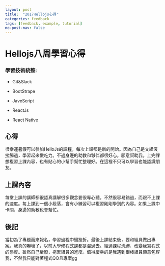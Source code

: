 ```yaml
---
layout: post
title:  "2017Hellojs心得"
categories: feedback
tags: [feedback, example, tutorial]
no-post-nav: false
---
```


# Hellojs八周學習心得

### 學習技術統整:

- Git&Slack

- BootStrape 

- JaveScript

- ReactJs
- React Native
## 心得
很幸運暑假可以參加HelloJs的課程，每次上課都是新的開始。因為自己是文組沒接觸過，學習起來蠻吃力。不過身邊的助教和夥伴都很好心，願意幫助我。上完課想複習上課內容，也有貼心的小幫手幫忙整理好。在這裡不只可以學習也能認識朋友。
## 上課內容
每堂上課的講師都很認真講解很多觀念要很專心聽。不然很容易錯過，而跟不上課的速度。每上課到一個小段落，會有小練習可以複習剛剛學到的內容。如果上課中卡關，身邊的助教也會幫忙。
## 後記
當初為了專題而來報名，學習過程中蠻挫折。最後上課結束後，要和組員做出專案。我真的嚇壞了，以前大學修程式課都是混過去。經過課程洗禮，改變我寫程式的態度。雖然自己蠻廢，拖累組員的進度。值得慶幸的是我遇到很棒組員願意包容我，不然我只能對著程式QQ且專案gg




